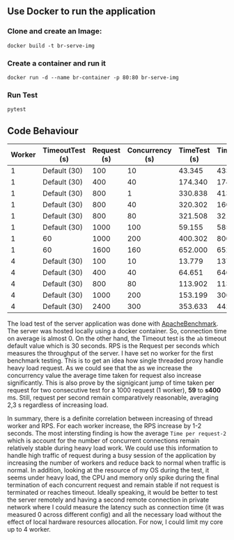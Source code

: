 ## Use Docker to run the application

### Clone and create an Image: 
`docker build -t br-serve-img`

### Create a container and run it
`docker run -d --name br-container -p 80:80 br-serve-img`

### Run Test
`pytest`

## Code Behaviour
| Worker | TimeoutTest (s) | Request (s) | Concurrency (s) | TimeTest (s) | TimePerRequest-1 (ms) | TimePerRequest-2 (ms) | RPS  (s) |
| ------ | --------------- | ----------- | --------------- | ------------ | ---------------- | ----------------- | -------- |
| 1      | Default (30)    | 100         | 10              | 43.345       | 4334.490         | 433.449           | 2.31000  |
| 1      | Default (30)    | 400         | 40              | 174.340      | 17433.990        | 435.850           | 2.29000  |
| 1      | Default (30)    | 800         | 1               | 330.838      | 413.547          | 413.547           | 2.42000  |
| 1      | Default (30)    | 800         | 40              | 320.302      | 16015.082        | 400.377           | 2.50000  |
| 1      | Default (30)    | 800         | 80              | 321.508      | 32150.837        | 401.885           | 2.49000  |
| 1      | Default (30)    | 1000        | 100             | 59.155       | 58569.481        | 585.695           | 1.71000  |
| 1      | 60              | 1000        | 200             | 400.302      | 80060.489        | 400.302           | 2.50000  |
| 1      | 60              | 1600        | 160             | 652.000      | 65200.019        | 407.500           | 2.45000  |
| 4      | Default (30)    | 100         | 10              | 13.779       | 1377.883         | 137.788           | 7.26000  |
| 4      | Default (30)    | 400         | 40              | 64.651       | 6465.143         | 161.629           | 6.19000  |
| 4      | Default (30)    | 800         | 80              | 113.902      | 11390.160        | 142.377           | 7.02000  |
| 4      | Default (30)    | 1000        | 200             | 153.199      | 30639.731        | 153.199           | 6.53000  |
| 4      | Default (30)    | 2400        | 300             | 353.633      | 44204.180        | 147.347           | 6.79000  |

The load test of the server application was done with [ApacheBenchmark](https://httpd.apache.org/docs/2.4/programs/ab.html). The server was hosted locally using a docker container. So, connection time on average is almost 0. On the other hand, the Timeout test is the `ab` timeout default value which is 30 seconds. RPS is the Request per seconds which measures the throughput of the server. I have set no worker for the first benchmark testing. This is to get an idea how single threaded proxy handle heavy load request. As we could see that the as we increase the concurrency value the average time taken for request also increase significantly. This is also prove by the signigicant jump of time taken per request for two consecutive test for a 1000 request (1 worker), **59** to **s400** ms. Still, request per second remain comparatively reasonable, averaging 2,3 s regardless of increasing load. 

In summary, there is a definite correlation between increasing of thread worker and RPS. For each worker increase, the RPS increase by 1-2 seconds. The most intersting finding is how the average `Time per request-2` which is account for the number of concurrent connections remain relatively stable during heavy load work. We could use this information to handle high traffic of request during a busy session of the application by increasing the number of workers and reduce back to normal when traffic is normal. In addition, looking at the resource of my OS during the test, it seems under heavy load, the CPU and memory only spike during the final termination of each concurrent request and remain stable if not request is terminated or reaches timeout. Ideally speaking, it would be better to test the server remotely and having a second remote connection in private network where I could measure the latency such as connection time (it was measured 0 across different config) and all the necessary load without the effect of local hardware resources allocation. For now, I could limit my core up to 4 worker. 
